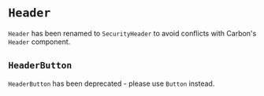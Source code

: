 # `Header`

`Header` has been renamed to `SecurityHeader` to avoid conflicts with Carbon's `Header` component.

## `HeaderButton`

`HeaderButton` has been deprecated - please use `Button` instead.
